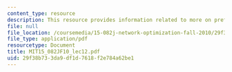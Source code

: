 ```yaml
---
content_type: resource
description: This resource provides information related to more on preflow push algorithms.
file: null
file_location: /coursemedia/15-082j-network-optimization-fall-2010/29f38b733da9df1d7618f2e784a62be1_MIT15_082JF10_lec12.pdf
file_type: application/pdf
resourcetype: Document
title: MIT15_082JF10_lec12.pdf
uid: 29f38b73-3da9-df1d-7618-f2e784a62be1
---
```

